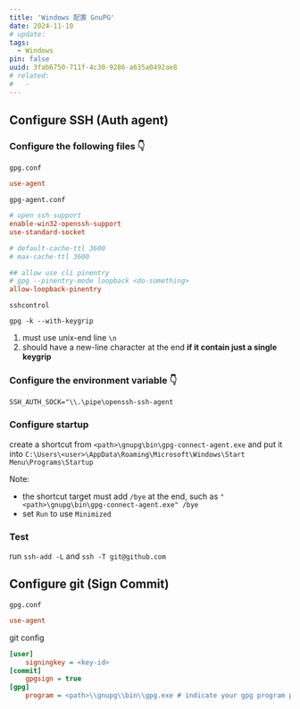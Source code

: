 ```yaml
---
title: 'Windows 配置 GnuPG'
date: 2024-11-10
# update:
tags:
  - Windows
pin: false
uuid: 3fab6750-711f-4c30-9286-a635a0492ae8
# related:
#   -
---
```


## Configure SSH (Auth agent)

### Configure the following files 👇

`gpg.conf`

```conf
use-agent
```

`gpg-agent.conf`

```conf
# open ssh support
enable-win32-openssh-support
use-standard-socket

# default-cache-ttl 3600
# max-cache-ttl 3600

## allow use cli pinentry
# gpg --pinentry-mode loopback <do-something>
allow-loopback-pinentry
```

`sshcontrol`

```
gpg -k --with-keygrip
```

1. must use unix-end line `\n`
2. should have a new-line character at the end **if it contain just a single keygrip**

### Configure the environment variable 👇

`SSH_AUTH_SOCK="\\.\pipe\openssh-ssh-agent`

### Configure startup

create a shortcut from `<path>\gnupg\bin\gpg-connect-agent.exe` and put it into `C:\Users\<user>\AppData\Roaming\Microsoft\Windows\Start Menu\Programs\Startup`

Note:
- the shortcut target must add `/bye` at the end, such as `"<path>\gnupg\bin\gpg-connect-agent.exe" /bye`
- set `Run` to use `Minimized`

### Test

run `ssh-add -L` and `ssh -T git@github.com`

## Configure git (Sign Commit)

`gpg.conf`

```conf
use-agent
```

git config

```ini
[user]
	signingkey = <key-id>
[commit]
	gpgsign = true
[gpg]
	program = <path>\\gnupg\\bin\\gpg.exe # indicate your gpg program path
```
